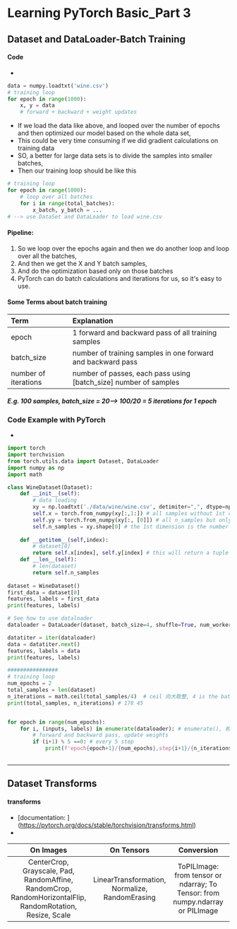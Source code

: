 # Learning PyTorch Basic_Part 3
##  Dataset and DataLoader-Batch Training
#### Code
* 
```python
data = numpy.loadtxt('wine.csv')
# training loop
for epoch in range(1000):
    x, y = data
    # forward + backward + weight updates
```
* If we load the data like above, and looped over the number of epochs and then optimized our model based on the whole data set,
* This could be very time consuming if we did gradient calculations on training data
* SO, a better for large data sets is to divide the samples into smaller batches, 
* Then our training loop should be like this
```python
# training loop 
for epoch in range(1000):
    # loop over all batches
    for i in range(total_batches):
        x_batch, y_batch = ...
# --> use DataSet and DataLoader to load wine.csv    
```
#### Pipeline:
1. So we loop over the epochs again and then we do another loop and loop over all the batches,
2. And then we get the X and Y batch samples,
3. And do the optimization based only on those batches
4. PyTorch can do batch calculations and iterations for us, so it's easy to use.
#### Some Terms about batch training
|Term | Explanation |
| :-----| :----------|
| epoch | 1 forward and backward pass of all training samples |
| batch_size | number of training samples in one forward and backward pass |
| number of iterations | number of passes, each pass using [batch_size] number of samples |
##### E.g. 100 samples, batch_size = 20--> 100/20 = 5 iterations for 1 epoch
### Code Example with PyTorch
*
```python
import torch
import torchvision
from torch.utils.data import Dataset, DataLoader
import numpy as np
import math

class WineDataset(Dataset):
    def __init__(self):
        # data loading 
        xy = np.loadtxt('./data/wine/wine.csv', detimiter=",", dtype=np.float32, skiprows=1)
        self.x = torch.from_numpy(xy[:,1:]) # all samples without 1st column
        self.yy = torch.from_numpy(xy[:, [0]]) # all n_samples but only 1st column
        self.n_samples = xy.shape[0] # the 1st dimension is the number of samples
        
    def __getitem__(self,index):
        # dataset[0]
        return self.x[index], self.y[index] # this will return a tuple
    def __len__(self):
        # len(dataset)
        return self.n_samples
        
dataset = WineDataset()
first_data = dataset[0]
features, labels = first_data
print(features, labels)

# See how to use dataloader
dataloader = DataLoader(dataset, batch_size=4, shuffle=True, num_workers=2) # shuffle means random

datatiter = iter(dataloader)
data = datatiter.next()
features, labels = data
print(features, labels)

################
# training loop
num_epochs = 2
total_samples = len(dataset)
n_iterations = math.ceil(total_samples/4)  # ceil 向大取整, 4 is the batch_size
print(total_samples, n_iterations) # 178 45


for epoch in range(num_epochs):
    for i, (inputs, labels) in enumerate(dataloader): # enumerate(), 枚举，返回一个索引序列
        # forward and backward pass, update weights
        if (i+1) % 5 ==0: # every 5 step
            print(f'epoch{epoch+1}/{num_epochs},step{i+1}/{n_iterations},inputs{inputs.shape}')
           
```
* * *
## Dataset Transforms
#### transforms 
* [documentation: ] (https://pytorch.org/docs/stable/torchvision/transforms.html)
*
| On Images | On Tensors | Conversion | Generic | Custom | Compose multiple Transforms |
| :-------: | :--------: | :-----: | :-------: | :-------: | :-------: |
| CenterCrop, Grayscale, Pad, RandomAffine, RandomCrop, RandomHorizontalFlip, RandomRotation, Resize, Scale | LinearTransformation, Normalize, RandomErasing | ToPILImage: from tensor or ndarray; To Tensor: from numpy.ndarray or PILImage | Use Lambda | Write own class | composed = transforms.Compose([Rescale(256), RandomCrop(224)])   torch.vision.transforms.ReScale(256)   torchvision.transforms.ToTensor() |


